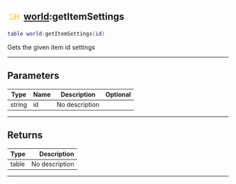 ## <img src="../../.gitbook/assets/shared.png" width="32" height="32" /> [world](../world/README.md):getItemSettings

```lua
table world:getItemSettings(id)
```

Gets the given item id settings<br>

-----------------
## Parameters

| Type   | Name | Description | Optional |
| ------ | ---- | ----------- | -------: |
| string | id | No description |  |

-----------------
## Returns

| Type   | Description |
| ------ | ----------: |
| table | No description |


--------
